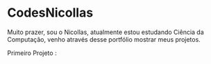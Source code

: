 # CodesNicollas

Muito prazer, sou o Nicollas, atualmente estou estudando Ciência da Computação, venho através desse portfólio mostrar meus projetos.

Primeiro Projeto :
